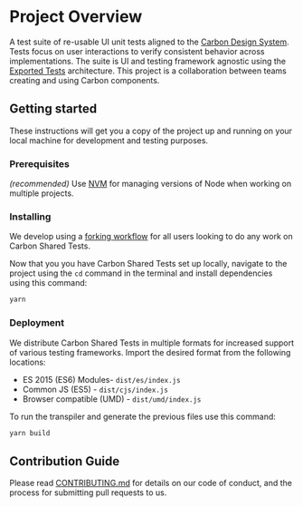 # Project Overview

A test suite of re-usable UI unit tests aligned to the [Carbon Design System](https://carbondesignsystem.com/). Tests focus on user interactions to verify consistent behavior across implementations. The suite is UI and testing framework agnostic using the [Exported Tests](https://github.com/IBM/exported-tests#project-overview) architecture. This project is a collaboration between teams creating and using Carbon components.

## Getting started

These instructions will get you a copy of the project up and running on your local machine for development and testing purposes.

### Prerequisites

_(recommended)_ Use [NVM](https://github.com/nvm-sh/nvm#node-version-manager---) for managing versions of Node when working on multiple projects.

### Installing

We develop using a [forking workflow](https://guides.github.com/activities/forking/) for all users looking to do any work on Carbon Shared Tests.

Now that you you have Carbon Shared Tests set up locally, navigate to the project using the `cd` command in the terminal and install dependencies using this command:

```bash
yarn
```

### Deployment

We distribute Carbon Shared Tests in multiple formats for increased support of various testing frameworks. Import the desired format from the following locations:

* ES 2015 (ES6) Modules- `dist/es/index.js`
* Common JS (ES5) - `dist/cjs/index.js`
* Browser compatible (UMD) - `dist/umd/index.js`

To run the transpiler and generate the previous files use this command:

```bash
yarn build
```

## Contribution Guide

Please read [CONTRIBUTING.md](CONTRIBUTING.md) for details on our code of conduct, and the process for submitting pull requests to us.
